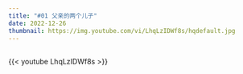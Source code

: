 ```yaml
---
title: "#01 父亲的两个儿子"
date: 2022-12-26
thumbnail: https://img.youtube.com/vi/LhqLzIDWf8s/hqdefault.jpg
---
```


## <!--more-->

{{< youtube LhqLzIDWf8s >}}
